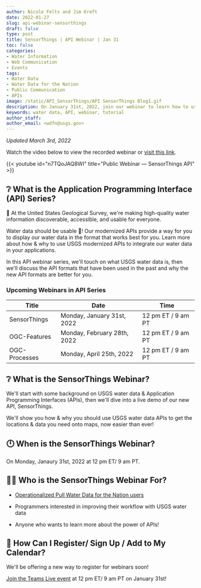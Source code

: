 ```yaml
---
author: Nicole Felts and Jim Kreft
date: 2022-01-27
slug: api-webinar-sensorthings
draft: false 
type: post
title: SensorThings | API Webinar | Jan 31
toc: false
categories: 
- Water Information
- Web Communication
- Events
tags:
- Water Data
- Water Data for the Nation
- Public Communication
- APIs
image: /static/API_SensorThings/API SensorThings Blog1.gif
description: On January 31st, 2022, join our webinar to learn how to use USGS Application Programming Interfaces to serve your unique water data display needs.
keywords: water data, API, webinar, tutorial
author_staff: 
author_email: <wdfn@usgs.gov>
---
```


*Updated March 3rd, 2022*

Watch the video below to view the recorded webinar or [visit this link](https://www.youtube.com/watch?v=n7TQoJAQ8WI). 

{{< youtube id="n7TQoJAQ8WI" title="Public Webinar — SensorThings API" >}}


## ❔ What is the Application Programming Interface (API) Series?
🙌 At the United States Geological Survey, we're making high-quality water information discoverable, accessible, and usable for everyone.

Water data should be usable 🦾! Our modernized APIs provide a way for you to display our water data in the format that works best for you. Learn more about how & why to use USGS modernized APIs to integrate our water data in your applications.

In this API webinar series, we'll touch on what USGS water data is, then we'll discuss the API formats that have been used in the past and why the new API formats are better for you.

### Upcoming Webinars in API Series
| Title | Date | Time |
|------|----------|-------|
SensorThings | Monday, January 31st, 2022 | 12 pm ET / 9 am PT
OGC-Features | Monday, February 28th, 2022 | 12 pm ET / 9 am PT
OGC-Processes | Monday, April 25th, 2022 | 12 pm ET / 9 am PT

## ❔ What is the SensorThings Webinar?
We'll start with some background on USGS water data & Application Programming Interfaces (APIs), then we'll dive into a live demo of our new API, SensorThings. 

We'll show you how & why you should use USGS water data APIs to get the locations & data you need onto maps, now easier than ever!


## 🕛 When is the SensorThings Webinar?
On Monday, Janaury 31st, 2022 at 12 pm ET/ 9 am PT.


## 👩‍💻 Who is the SensorThings Webinar For?
- [Operationalized Pull Water Data for the Nation users](https://waterdata.usgs.gov/blog/user_operational_pull/)

- Programmers interested in improving their workflow with USGS water data

- Anyone who wants to learn more about the power of APIs!


## 📆 How Can I Register/ Sign Up / Add to My Calendar?
We'll be offering a new way to register for webinars soon!

[Join the Teams Live event](https://teams.microsoft.com/l/meetup-join/19%3ameeting_NGU3M2ZmYzItZTYyMi00Mjg4LTk5YWMtYTVjZmE4MjY3ZGZm%40thread.v2/0?context=%7b%22Tid%22%3a%220693b5ba-4b18-4d7b-9341-f32f400a5494%22%2c%22Oid%22%3a%2274c01c76-7d2c-4555-94ec-9e22ecb44037%22%2c%22IsBroadcastMeeting%22%3atrue%7d&btype=a&role=a) at 12 pm ET/ 9 am PT on January 31st!